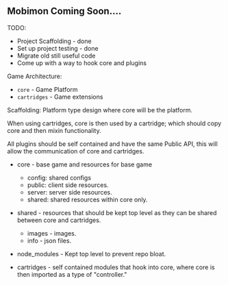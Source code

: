 ## Mobimon Coming Soon....

TODO:
  * Project Scaffolding - done
  * Set up project testing - done
  * Migrate old still useful code
  * Come up with a way to hook core and plugins

Game Architecture:
  * `core` - Game Platform
  * `cartridges` - Game extensions

Scaffolding:
Platform type design where core will be the platform.

When using cartridges, core is then used by a cartridge; which should copy core and then mixin functionality.

All plugins should be self contained and have the same Public API, this will allow the communication of core and cartridges.

  * core - base game and resources for base game
    - config: shared configs
    - public: client side resources.
    - server: server side resources.
    - shared: shared resources within core only.

  * shared - resources that should be kept top level as they can be shared between core and cartridges.
    - images - images.
    - info - json files.

  * node_modules - Kept top level to prevent repo bloat.

  * cartridges - self contained modules that hook into core, where core is then imported as a type of "controller."
